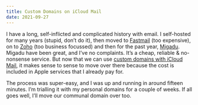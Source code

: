 ```yaml
---
title: Custom Domains on iCloud Mail
date: 2021-09-27
---
```

I have a long, self-inflicted and complicated history with email. I self-hosted for many years (stupid, don’t do it), then moved to [Fastmail](https://www.fastmail.com "Fastmail") (too expensive), on to [Zoho](https://zoho.eu "Zoho") (too business focussed) and then for the past year, [Migadu](https://migadu.com). Migadu have been great, and I’ve no complaints. It’s a cheap, reliable & no-nonsense service. But now that we can use [custom domains with iCloud Mail](https://support.apple.com/en-gb/HT212514), it makes sense to sense to move over there because the cost is included in Apple services that I already pay for.

The process was super-easy, and I was up and running in around fifteen minutes. I’m trialling it with my personal domains for a couple of weeks. If all goes well, I’ll move our communal domain over too.
